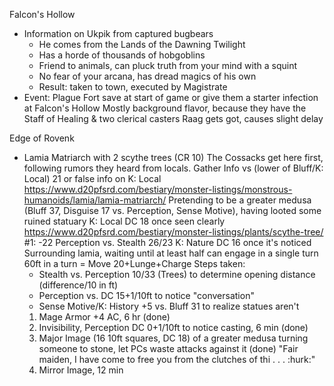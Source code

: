 Falcon's Hollow
- Information on Ukpik from captured bugbears
  - He comes from the Lands of the Dawning Twilight
  - Has a horde of thousands of hobgoblins
  - Friend to animals, can pluck truth from your mind with a squint
  - No fear of your arcana, has dread magics of his own
  - Result: taken to town, executed by Magistrate
- Event: Plague
  Fort save at start of game or give them a starter infection at Falcon's Hollow
  Mostly background flavor, because they have the Staff of Healing & two clerical casters
  Raag gets got, causes slight delay


Edge of Rovenk
- Lamia Matriarch with 2 scythe trees (CR 10)
  The Cossacks get here first, following rumors they heard from locals.
  Gather Info vs (lower of Bluff/K: Local) 21 or false info on K: Local
  https://www.d20pfsrd.com/bestiary/monster-listings/monstrous-humanoids/lamia/lamia-matriarch/
    Pretending to be a greater medusa (Bluff 37, Disguise 17 vs. Perception, Sense Motive), having looted some ruined statuary
    K: Local DC 18 once seen clearly
  https://www.d20pfsrd.com/bestiary/monster-listings/plants/scythe-tree/
    #1: -22
    Perception vs. Stealth 26/23
    K: Nature DC 16 once it's noticed
    Surrounding lamia, waiting until at least half can engage in a single turn
    60ft in a turn = Move 20+Lunge+Charge
  Steps taken:
    - Stealth vs. Perception 10/33 (Trees) to determine opening distance (difference/10 in ft)
    - Perception vs. DC 15+1/10ft to notice "conversation"
    - Sense Motive/K: History +5 vs. Bluff 31 to realize statues aren't 
    1. Mage Armor +4 AC, 6 hr (done)
    2. Invisibility, Perception DC 0+1/10ft to notice casting, 6 min (done)
    3. Major Image (16 10ft squares, DC 18) of a greater medusa turning someone to stone, let PCs waste attacks against it (done)
      "Fair maiden, I have come to free you from the clutches of thi . . . :hurk:"
    4. Mirror Image, 12 min
